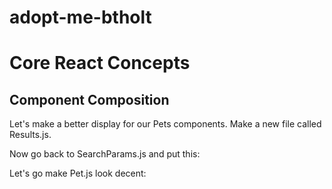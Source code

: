 # adopt-me-btholt

<h1>Core React Concepts</h1>

<h2>Component Composition</h2>
<p>Let's make a better display for our Pets components. Make a new file called Results.js.</p>
<p>Now go back to SearchParams.js and put this:</p>
<p>Let's go make Pet.js look decent:</p>
